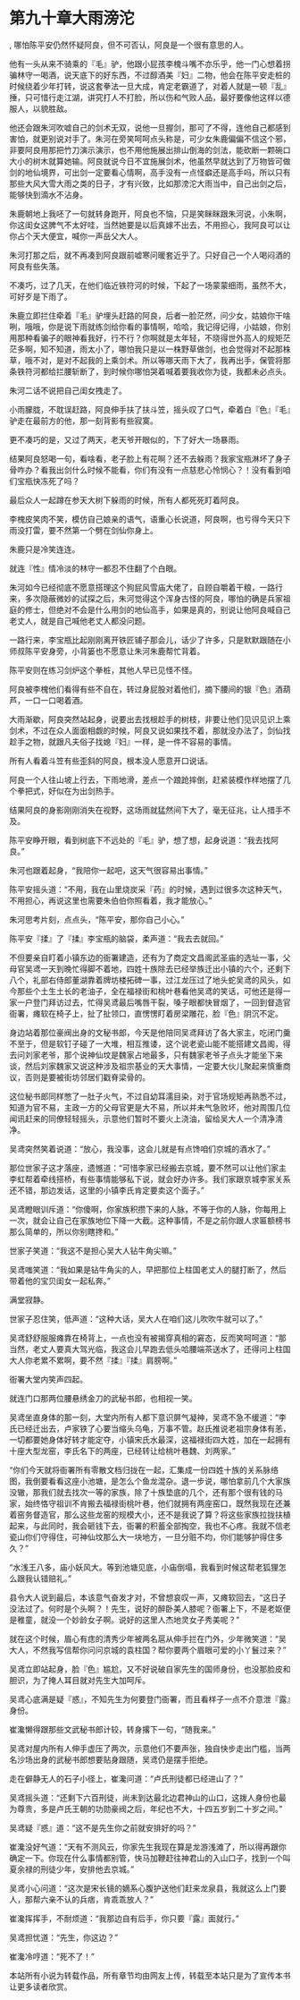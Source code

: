 # 第九十章大雨滂沱
,  哪怕陈平安仍然怀疑阿良，但不可否认，阿良是一个很有意思的人。
   他有一头从来不骑乘的『毛』驴，他跟小屁孩李槐斗嘴不亦乐乎，他一门心想着拐骗林守一喝酒，说天底下的好东西，不过醇酒美『妇』二物，他会在陈平安走桩的时候绕着少年打转，说这套拳法一旦大成，肯定老霸道了，对着人就是一顿『乱』捶，只可惜行走江湖，讲究打人不打脸，所以伤和气败人品，最好要像他这样以德服人，以貌胜敌。
   他还会跟朱河吹嘘自己的剑术无双，说他一旦握剑，那可了不得，连他自己都感到害怕，就更别说对手了。朱河在旁笑呵呵点头称是，可少女朱鹿偏偏不信这个邪，非要阿良用那把竹刀演示演示，也不用他施展出排山倒海的剑法，能砍断一颗碗口大小的树木就算她输。阿良就说今日不宜施展剑术，他虽然早就达到了万物皆可做剑的地仙境界，可出剑一定要看心情啊，高手没有一点怪癖还是高手吗，所以只有那些大风大雪大雨之类的日子，才有兴致，比如那滂沱大雨当中，自己出剑之后，能够快到滴水不沾身。
   朱鹿朝地上我呸了一句就转身跑开，阿良也不恼，只是笑眯眯跟朱河说，小朱啊，你这闺女这脾气不太好哇，当然她要是以后真嫁不出去，不用担心，我阿良可以让你占个天大便宜，喊你一声岳父大人。
   朱河打那之后，就不再凑到阿良跟前嘘寒问暖套近乎了。只好自己一个人喝闷酒的阿良有些失落。
   不凑巧，过了几天，在他们临近铁符河的时候，下起了一场蒙蒙细雨，虽然不大，可好歹是下雨了。
   朱鹿立即拦住牵着『毛』驴埋头赶路的阿良，后者一脸茫然，问少女，姑娘你干啥咧，哦哦，你是说下雨就练剑给你看的事情啊，哈哈，我记得记得，小姑娘，你别用那种看骗子的眼神看我好，行不行？你啊就是太年轻，不晓得世外高人的规矩茫茫多啊，知不知道，雨太小了，哪怕我只是以一株野草做剑，也会觉得对不起那株草，哦不对，是对不起我的上乘剑术。所以等哪天雨下大了，我再出手，保管将那条铁符河都给拦腰斩断了，到时候你哪怕哭着喊着要我收你为徒，我都未必点头。
   朱河二话不说把自己闺女拽走了。
   小雨朦胧，不耽误赶路，阿良伸手扶了扶斗笠，摇头叹了口气，牵着白『色』『毛』驴走在最前方的他，那一刻背影有些寂寞。
   更不凑巧的是，又过了两天，老天爷开眼似的，下了好大一场暴雨。
   结果阿良怒喝一句，看啥看，老子脸上有花啊？还不去躲雨？我家宝瓶淋坏了身子骨咋办？看我出剑什么时候不能看，你们有没有一点慈悲心怜悯心？！没有看到咱们宝瓶快冻死了吗？
   最后众人一起蹲在参天大树下躲雨的时候，所有人都死死盯着阿良。
   李槐皮笑肉不笑，模仿自己娘亲的语气，语重心长说道，阿良啊，也亏得今天只下雨没打雷，要不然第一个劈在剑仙你身上。
   朱鹿只是冷笑连连。
   就连『性』情冷淡的林守一都忍不住翻了个白眼。
   朱河如今已经彻底不愿意搭理这个狗屁风雪庙大佬了，自顾自嚼着干粮，一路行来，多次隐蔽微妙的试探之后，朱河觉得这个浑身古怪的阿良，哪怕的确是兵家祖庭的修士，但绝对不会是什么用剑的地仙高手，如果是真的，别说让他阿良喊自己老丈人，就是自己喊他老丈人都没问题。
   一路行来，李宝瓶比起刚刚离开铁匠铺子那会儿，话少了许多，只是默默跟随在小师叔陈平安身旁，小背篓也不愿意让朱河朱鹿帮忙背着。
   陈平安则在练习剑炉这个拳桩，其他人早已见怪不怪。
   阿良被李槐他们看得有些不自在，转过身屁股对着他们，摘下腰间的银『色』酒葫芦，一口一口喝着酒。
   大雨渐歇，阿良突然站起身，说要出去找根趁手的树枝，非要让他们见识见识上乘剑术，不过在众人面面相觑的时候，阿良又说如果找不着，那就没办法了，剑仙找趁手之物，就跟凡夫俗子找媳『妇』一样，是一件不容易的事情。
   所有人看着斗笠有些歪斜的阿良，根本没人愿意开口说话。
   阿良一个人往山坡上行去，下雨地滑，差点一个踉跄摔倒，赶紧装模作样地摆了几个拳把式，好似在为出剑热手。
   结果阿良的身影刚刚消失在视野，这场雨就猛然间下大了，毫无征兆，让人措手不及。
   陈平安睁开眼，看到树底下不远处的『毛』驴，想了想，起身说道：“我去找阿良。”
   朱河也跟着起身，“我陪你一起吧，这天气很容易出事情。”
   陈平安摇头道：“不用，我在山里烧炭采『药』的时候，遇到过很多次这种天气，不用担心，再说这里也需要朱伯伯你照看着，我才能放心。”
   朱河思考片刻，点点头，“陈平安，那你自己小心。”
   陈平安『揉』了『揉』李宝瓶的脑袋，柔声道：“我去去就回。”
   不但要亲自盯着小镇东边的衙署建造，还有为了商定文昌阁武圣庙的选址一事，父母官吴鸢一天到晚忙得脚不着地，四姓十族除去已经举族迁出小镇的六个，还剩下八个，礼部右侍郎董湖靠着牌坊楼拓碑一事，过江龙压过了地头蛇吴鸢的风头，如今那些个土生土长的老油子，全在福禄街和桃叶巷看他吴鸢的笑话，可他还是得一家一户登门拜访过去，忙得吴鸢最后嘴唇干裂，嗓子眼都快冒烟了，一回到督造官衙署，瘫软在椅子上，扯了扯领口，直愣愣盯着房梁雕花，脸『色』阴沉不定。
   身边站着那位豪阀出身的文秘书郎，今天是他陪同吴鸢拜访了各大家主，吃闭门羹不至于，但是软钉子碰了一大堆，相互推诿，这个说老瓷山能不能搭建文昌阁，得去问刘家老爷，那个说神仙坟是魏家占地最多，只有魏家老爷子点头才能坐下来谈，然后刘家魏家又说这种涉及祖宗基业的天大事情，一定要大伙儿聚起来慎重商议，否则是要被街坊邻居们戳脊梁骨的。
   这位秘书郎同样憋了一肚子火气，不过自幼耳濡目染，对于官场规矩再熟悉不过，知道为官不易，主政一方的父母官更是大不易，所以并未气急败坏，他对周围几位闻讯赶来的同僚轻轻摇头，示意他们暂时不要火上浇油，留给吴大人一个清净清净。
   吴鸢突然笑着说道：“放心，我没事，这会儿就是有点馋咱们京城的酒水了。”
   那位世家子这才落座，遗憾道：“可惜李家已经搬去京城，要不然可以让他们家主李虹帮着牵线搭桥，有些事情能够私下说，就会好办许多。我们家跟京城李家关系还不错，那边发话，这里的小镇李氏肯定要卖这个面子。”
   吴鸢瞪眼训斥道：“你傻啊，你家族积攒下来的人脉，不等于你的人脉，你每用上一次，就会让自己在家族地位下降一大截。这种事情，不是之前你跟人求匾额榜书那么简单的，所以你别瞎搀和。”
   世家子笑道：“我这不是担心吴大人钻牛角尖嘛。”
   吴鸢嗤笑道：“我如果是钻牛角尖的人，早把那位上柱国老丈人的腿打断了，然后带着他的宝贝闺女一起私奔。”
   满堂寂静。
   世家子忍住笑，低声道：“这种大话，吴大人在咱们这儿吹吹牛就可以了。”
   吴鸢舒舒服服瘫靠在椅背上，一点也没有被揭穿真相的窘态，反而笑呵呵道：“那当然，老丈人要真大驾光临，我这会儿早跑去低头哈腰端茶送水了，还得问上柱国大人你老累不累啊，要不然『揉』『揉』肩膀啊。”
   衙署大堂内笑声四起。
   就连门口那两位腰悬绣金刀的武秘书郎，也相视一笑。
   吴鸢坐直身体的那一刻，大堂内所有人都下意识屏气凝神，吴鸢不急不缓道：“李氏已经迁出去，卢家铁了心要当缩头乌龟，万事不管。赵氏推说老祖宗身体有恙，一切都要她身体好转才能定夺，小镇宋氏水最深，这福禄街四大姓，加在一起拥有十座大型龙窑，李氏名下的两座，已经转让给桃叶巷魏、刘两家。”
   “你们今天就将衙署所有零散文档归拢在一起，汇集成一份四姓十族的关系脉络图，我倒要看看这座小池塘，是怎么个鱼龙混杂。退一步说，哪怕拿前几个大家族没辙，那我们就去找次一等的家族，除了十族垫底的几个，还有那个很有钱的马家，始终恪守祖训不肯搬去福禄街桃叶巷，他们就拥有两座窑口，既然我现在还兼着窑务督造官，那么这些龙窑的规模大小，还不是我说了算？将这些家族拉拢扶植起来，与此同时，我会砸钱下去，衙署的积蓄全部掏空，我也不心疼。我就不信老瓷山你们守得住，可神仙坟那么大一块地方，一旦分赃不均，你们能够护得住多久？”
   “水浅王八多，庙小妖风大。等到池塘见底，小庙倒塌，我看到时候这帮老狐狸怎么跟我认错赔礼。”
   县令大人说到最后，本该意气奋发才对，不曾想哀叹一声，又瘫软回去，“这日子没法过了。何时是个头啊？！先生，说好的醉卧美人膝呢？衙署上下，不是老妪便是稚童，就没一个妙龄女子啊。说好的这里人杰地灵女子秀美呢？”
   就在这个时候，眉心有痣的清秀少年被两名扈从伸手拦在门外，少年微笑道：“吴大人，不然我写信帮你问问京城的袁柱国？帮你要两个眉眼可爱的小丫鬟过来？”
   吴鸢立即站起身，脸『色』尴尬，又不好说破自家先生的国师身份，也没那脸皮和胆识，为了掩人耳目就对先生大加呵斥。
   吴鸢心底满是疑『惑』，不知先生为何要登门衙署，而且看样子一点不介意泄『露』身份。
   崔瀺懒得跟那些文武秘书郎计较，转身撂下一句，“随我来。”
   吴鸢对屋内所有人伸手虚压了两次，示意他们不要声张，独自快步走出门槛，当两名沙场出身的武秘书郎想要贴身跟随，吴鸢仍是摆手拒绝。
   走在僻静无人的石子小径上，崔瀺问道：“卢氏刑徒都已经进山了？”
   吴鸢摇头道：“还剩下六百刑徒，尚未到达最北边君神山的山口，这拨人身份也最为尊贵，多是卢氏王朝的功勋豪阀之后，年纪也不大，十四五岁到二十岁之间。”
   吴鸢疑『惑』道：“这不是先生你之前就安排好的吗？”
   崔瀺没好气道：“天有不测风云，你家先生我现在算是龙游浅滩了，所以得再跟你确定一下。你现在什么事情都别管，快马加鞭赶往神君山的入山口子，找到一个叫夏余禄的刑徒少年，安排他去京城。”
   吴鸢小心问道：“这次是宋长镜的嫡系心腹护送他们赶来龙泉县，我就这么上门要人，那帮六亲不认的兵痞，肯乖乖放人？”
   崔瀺挥挥手，不耐烦道：“我那边自有后手，你只要『露』面就行。”
   吴鸢担忧道：“先生，你这边？”
   崔瀺冷哼道：“死不了！”
  本站所有小说为转载作品，所有章节均由网友上传，转载至本站只是为了宣传本书让更多读者欣赏。